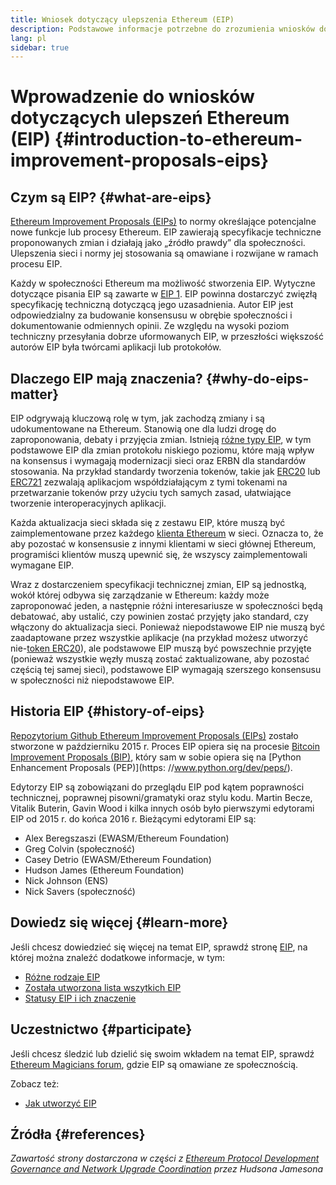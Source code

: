 ```yaml
---
title: Wniosek dotyczący ulepszenia Ethereum (EIP)
description: Podstawowe informacje potrzebne do zrozumienia wniosków dotyczących ulepszeń Ethereum (EIP).
lang: pl
sidebar: true
---
```


# Wprowadzenie do wniosków dotyczących ulepszeń Ethereum (EIP) {#introduction-to-ethereum-improvement-proposals-eips}

## Czym są EIP? {#what-are-eips}

[Ethereum Improvement Proposals (EIPs)](https://eips.ethereum.org/) to normy określające potencjalne nowe funkcje lub procesy Ethereum. EIP zawierają specyfikacje techniczne proponowanych zmian i działają jako „źródło prawdy” dla społeczności. Ulepszenia sieci i normy jej stosowania są omawiane i rozwijane w ramach procesu EIP.

Każdy w społeczności Ethereum ma możliwość stworzenia EIP. Wytyczne dotyczące pisania EIP są zawarte w [EIP 1](https://eips.ethereum.org/EIPS/eip-1). EIP powinna dostarczyć zwięzłą specyfikację techniczną dotyczącą jego uzasadnienia. Autor EIP jest odpowiedzialny za budowanie konsensusu w obrębie społeczności i dokumentowanie odmiennych opinii. Ze względu na wysoki poziom techniczny przesyłania dobrze uformowanych EIP, w przeszłości większość autorów EIP była twórcami aplikacji lub protokołów.

## Dlaczego EIP mają znaczenia? {#why-do-eips-matter}

EIP odgrywają kluczową rolę w tym, jak zachodzą zmiany i są udokumentowane na Ethereum. Stanowią one dla ludzi drogę do zaproponowania, debaty i przyjęcia zmian. Istnieją [różne typy EIP](https://github.com/ethereum/EIPs/blob/master/EIPS/eip-1.md#eip-types), w tym podstawowe EIP dla zmian protokołu niskiego poziomu, które mają wpływ na konsensus i wymagają modernizacji sieci oraz ERBN dla standardów stosowania. Na przykład standardy tworzenia tokenów, takie jak [ERC20](https://eips.ethereum.org/EIPS/eip-20) lub [ERC721](https://eips.ethereum.org/EIPS/eip-721) zezwalają aplikacjom współdziałającym z tymi tokenami na przetwarzanie tokenów przy użyciu tych samych zasad, ułatwiające tworzenie interoperacyjnych aplikacji.

Każda aktualizacja sieci składa się z zestawu EIP, które muszą być zaimplementowane przez każdego [klienta Ethereum](/en/learn/#clients-and-nodes) w sieci. Oznacza to, że aby pozostać w konsensusie z innymi klientami w sieci głównej Ethereum, programiści klientów muszą upewnić się, że wszyscy zaimplementowali wymagane EIP.

Wraz z dostarczeniem specyfikacji technicznej zmian, EIP są jednostką, wokół której odbywa się zarządzanie w Ethereum: każdy może zaproponować jeden, a następnie różni interesariusze w społeczności będą debatować, aby ustalić, czy powinien zostać przyjęty jako standard, czy włączony do aktualizacja sieci. Ponieważ niepodstawowe EIP nie muszą być zaadaptowane przez wszystkie aplikacje (na przykład możesz utworzyć nie-[token ERC20](https://eips.ethereum.org/EIPS/eip-20)), ale podstawowe EIP muszą być powszechnie przyjęte (ponieważ wszystkie węzły muszą zostać zaktualizowane, aby pozostać częścią tej samej sieci), podstawowe EIP wymagają szerszego konsensusu w społeczności niż niepodstawowe EIP.

## Historia EIP {#history-of-eips}

[Repozytorium Github Ethereum Improvement Proposals (EIPs)](https://github.com/ethereum/EIPs) zostało stworzone w październiku 2015 r. Proces EIP opiera się na procesie [Bitcoin Improvement Proposals (BIP)](https://github.com/bitcoin/bips), który sam w sobie opiera się na [Python Enhancement Proposals (PEP)](https: //www.python.org/dev/peps/).

Edytorzy EIP są zobowiązani do przeglądu EIP pod kątem poprawności technicznej, poprawnej pisowni/gramatyki oraz stylu kodu. Martin Becze, Vitalik Buterin, Gavin Wood i kilka innych osób było pierwszymi edytorami EIP od 2015 r. do końca 2016 r. Bieżącymi edytorami EIP są:

- Alex Beregszaszi (EWASM/Ethereum Foundation)
- Greg Colvin (społeczność)
- Casey Detrio (EWASM/Ethereum Foundation)
- Hudson James (Ethereum Foundation)
- Nick Johnson (ENS)
- Nick Savers (społeczność)

## Dowiedz się więcej {#learn-more}

Jeśli chcesz dowiedzieć się więcej na temat EIP, sprawdź stronę [EIP](https://eips.ethereum.org/), na której można znaleźć dodatkowe informacje, w tym:

- [Różne rodzaje EIP](https://eips.ethereum.org/)
- [Została utworzona lista wszytkich EIP](https://eips.ethereum.org/all)
- [Statusy EIP i ich znaczenie](https://eips.ethereum.org/)

## Uczestnictwo {#participate}

Jeśli chcesz śledzić lub dzielić się swoim wkładem na temat EIP, sprawdź [Ethereum Magicians forum](https://ethereum-magicians.org/), gdzie EIP są omawiane ze społecznością.

Zobacz też:

- [Jak utworzyć EIP](https://eips.ethereum.org/EIPS/eip-1)

## Źródła {#references}

<cite class="citation">

Zawartość strony dostarczona w części z [Ethereum Protocol Development Governance and Network Upgrade Coordination](https://hudsonjameson.com/2020-03-23-ethereum-protocol-development-governance-and-network-upgrade-coordination/) przez Hudsona Jamesona

</cite>

